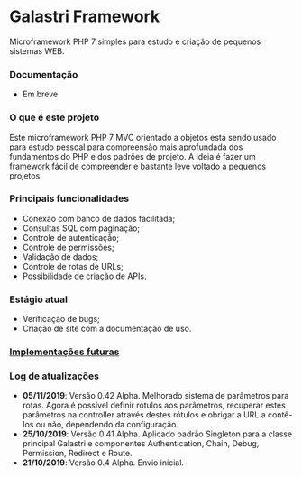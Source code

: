# Galastri Framework
Microframework PHP 7 simples para estudo e criação de pequenos sistemas WEB.

### Documentação
- Em breve

### O que é este projeto
Este microframework PHP 7 MVC orientado a objetos está sendo usado para estudo pessoal para compreensão mais aprofundada dos fundamentos do PHP e dos padrões de projeto. A ideia é fazer um framework fácil de compreender e bastante leve voltado a pequenos projetos.

### Principais funcionalidades
- Conexão com banco de dados facilitada;
- Consultas SQL com paginação;
- Controle de autenticação;
- Controle de permissões;
- Validação de dados;
- Controle de rotas de URLs;
- Possibilidade de criação de APIs.

### Estágio atual
- Verificação de bugs;
- Criação de site com a documentação de uso.

### [Implementações futuras](https://github.com/andregalastri/galastri-framework/issues/2)

### Log de atualizações
- **05/11/2019**: Versão 0.42 Alpha. Melhorado sistema de parâmetros para rotas. Agora é possível definir rótulos aos parâmetros, recuperar estes parâmetros na controller através destes rótulos e obrigar a URL a contê-los ou não, dependendo da configuração.
- **25/10/2019**: Versão 0.41 Alpha. Aplicado padrão Singleton para a classe principal Galastri e componentes Authentication, Chain, Debug, Permission, Redirect e Route.
- **21/10/2019**: Versão 0.4 Alpha. Envio inicial.
